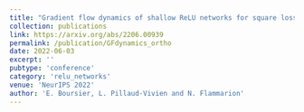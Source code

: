 ```yaml
---
title: "Gradient flow dynamics of shallow ReLU networks for square loss and orthogonal inputs"
collection: publications
link: https://arxiv.org/abs/2206.00939
permalink: /publication/GFdynamics_ortho
date: 2022-06-03
excerpt: ''
pubtype: 'conference'
category: 'relu_networks'
venue: 'NeurIPS 2022'
author: 'E. Boursier, L. Pillaud-Vivien and N. Flammarion'
---
```

